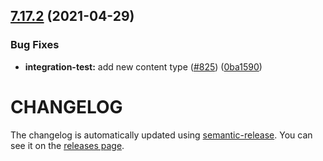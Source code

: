 ## [7.17.2](https://github.com/contentful/contentful-management.js/compare/v7.17.1...v7.17.2) (2021-04-29)


### Bug Fixes

* **integration-test:** add new content type ([#825](https://github.com/contentful/contentful-management.js/issues/825)) ([0ba1590](https://github.com/contentful/contentful-management.js/commit/0ba159088a0e5617bd274b1e48dd420885141b44))

# CHANGELOG

The changelog is automatically updated using
[semantic-release](https://github.com/semantic-release/semantic-release). You
can see it on the [releases page](https://github.com/contentful/contentful-management.js/releases).

